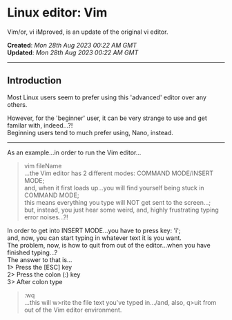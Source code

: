# Linux editor: Vim 

Vim/or, vi iMproved, is an update of the original vi editor.  

**Created**: *Mon 28th Aug 2023 00:22 AM GMT*    
**Updated**: *Mon 28th Aug 2023 00:22 AM GMT*  

-----

## Introduction  

Most Linux users seem to prefer using this 'advanced' editor over any others.  

However, for the 'beginner' user, it can be very strange to use and get familar with, indeed...?!        
Beginning users tend to much prefer using, Nano, instead.   

-----

As an example...in order to run the Vim editor...    
>vim fileName  
...the Vim editor has 2 different modes: COMMAND MODE/INSERT MODE;  
and, when it first loads up...you will find yourself being stuck in COMMAND MODE;  
this means everything you type will NOT get sent to the screen...;  
but, instead, you just hear some weird, and, highly frustrating typing error noises...?!  

In order to get into INSERT MODE...you have to press key: 'i';   
and, now, you can start typing in whatever text it is you want.    
The problem, now, is how to quit from out of the editor...when you have finished typing...?    
The answer to that is...    
1> Press the [ESC] key  
2> Press the colon (:) key  
3> After colon type  
>:wq  
...this will w>rite the file text you've typed in.../and, also, q>uit from out of the Vim editor environment.  
  
